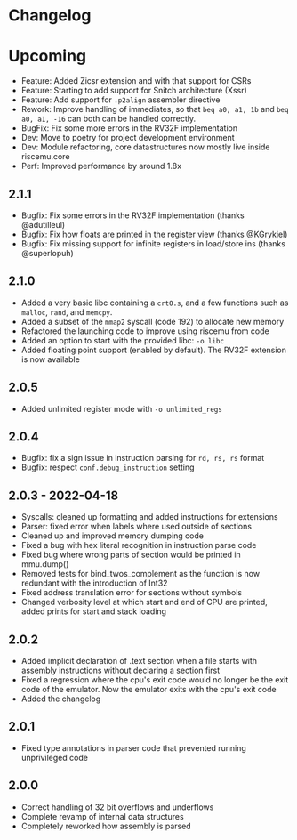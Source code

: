 # Changelog

# Upcoming

 - Feature: Added Zicsr extension and with that support for CSRs
 - Feature: Starting to add support for Snitch architecture (Xssr)
 - Feature: Add support for `.p2align` assembler directive
 - Rework: Improve handling of immediates, so that `beq a0, a1, 1b` and `beq a0, a1, -16` can both can be handled correctly.
 - BugFix: Fix some more errors in the RV32F implementation
 - Dev: Move to poetry for project development environment
 - Dev: Module refactoring, core datastructures now mostly live inside riscemu.core
 - Perf: Improved performance by around 1.8x

## 2.1.1

 - Bugfix: Fix some errors in the RV32F implementation (thanks @adutilleul)
 - Bugfix: Fix how floats are printed in the register view (thanks @KGrykiel)
 - Bugfix: Fix missing support for infinite registers in load/store ins (thanks @superlopuh)

## 2.1.0

 - Added a very basic libc containing a `crt0.s`, and a few functions
   such as `malloc`, `rand`, and `memcpy`.
 - Added a subset of the `mmap2` syscall (code 192) to allocate new memory
 - Refactored the launching code to improve using riscemu from code
 - Added an option to start with the provided libc: `-o libc`
 - Added floating point support (enabled by default). The RV32F extension is now available

## 2.0.5

 - Added unlimited register mode with `-o unlimited_regs`

## 2.0.4

 - Bugfix: fix a sign issue in instruction parsing for `rd, rs, rs` format
 - Bugfix: respect `conf.debug_instruction` setting

## 2.0.3 - 2022-04-18

 - Syscalls: cleaned up formatting and added instructions for extensions
 - Parser: fixed error when labels where used outside of sections
 - Cleaned up and improved memory dumping code
 - Fixed a bug with hex literal recognition in instruction parse code
 - Fixed bug where wrong parts of section would be printed in mmu.dump()
 - Removed tests for bind_twos_complement as the function is now redundant with the introduction of Int32
 - Fixed address translation error for sections without symbols
 - Changed verbosity level at which start and end of CPU are printed, added prints for start and stack loading

## 2.0.2

 - Added implicit declaration of .text section when a file starts with assembly instructions without declaring a section first
 - Fixed a regression where the cpu's exit code would no longer be the exit code of the emulator. Now the emulator exits with the cpu's exit code
 - Added the changelog

## 2.0.1

 - Fixed type annotations in parser code that prevented running unprivileged code

## 2.0.0

 - Correct handling of 32 bit overflows and underflows
 - Complete revamp of internal data structures
 - Completely reworked how assembly is parsed
